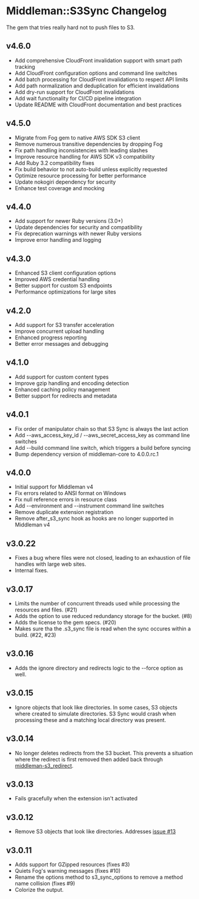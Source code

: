 # Middleman::S3Sync Changelog

The gem that tries really hard not to push files to S3.

## v4.6.0

* Add comprehensive CloudFront invalidation support with smart path tracking
* Add CloudFront configuration options and command line switches
* Add batch processing for CloudFront invalidations to respect API limits
* Add path normalization and deduplication for efficient invalidations
* Add dry-run support for CloudFront invalidations
* Add wait functionality for CI/CD pipeline integration
* Update README with CloudFront documentation and best practices

## v4.5.0

* Migrate from Fog gem to native AWS SDK S3 client
* Remove numerous transitive dependencies by dropping Fog
* Fix path handling inconsistencies with leading slashes
* Improve resource handling for AWS SDK v3 compatibility
* Add Ruby 3.2 compatibility fixes
* Fix build behavior to not auto-build unless explicitly requested
* Optimize resource processing for better performance
* Update nokogiri dependency for security
* Enhance test coverage and mocking

## v4.4.0

* Add support for newer Ruby versions (3.0+)
* Update dependencies for security and compatibility
* Fix deprecation warnings with newer Ruby versions
* Improve error handling and logging

## v4.3.0

* Enhanced S3 client configuration options
* Improved AWS credential handling
* Better support for custom S3 endpoints
* Performance optimizations for large sites

## v4.2.0

* Add support for S3 transfer acceleration
* Improve concurrent upload handling
* Enhanced progress reporting
* Better error messages and debugging

## v4.1.0

* Add support for custom content types
* Improve gzip handling and encoding detection
* Enhanced caching policy management
* Better support for redirects and metadata

## v4.0.1

* Fix order of manipulator chain so that S3 Sync is always the last action
* Add --aws_access_key_id / --aws_secret_access_key as command line switches
* Add --build command line switch, which triggers a build before syncing
* Bump dependency version of middleman-core to 4.0.0.rc.1

## v4.0.0

* Initial support for Middleman v4
* Fix errors related to ANSI format on Windows
* Fix null reference errors in resource class
* Add --environment and --instrument command line switches
* Remove duplicate extension registration
* Remove after_s3_sync hook as hooks are no longer supported in Middleman v4

## v3.0.22

* Fixes a bug where files were not closed, leading to an exhaustion of 
  file handles with large web sites.
* Internal fixes.

## v3.0.17

* Limits the number of concurrent threads used while processing the
  resources and files. (#21)
* Adds the option to use reduced redundancy storage for the bucket. (#8)
* Adds the license to the gem specs. (#20)
* Makes sure tha the .s3_sync file is read when the sync occures within
  a build. (#22, #23)

## v3.0.16

* Adds the ignore directory and redirects logic to the --force option as
  well.

## v3.0.15

* Ignore objects that look like directories. In some cases, S3 objects
  where created to simulate directories. S3 Sync would crash when
  processing these and a matching local directory was present.

## v3.0.14

* No longer deletes redirects from the S3 bucket. This prevents a
  situation where the redirect is first removed then added back through
  [middleman-s3_redirect](https://github.com/fredjean/middleman-s3_redirect).

## v3.0.13

* Fails gracefully when the extension isn't activated

## v3.0.12

* Remove S3 objects that look like directories. Addresses [issue
#13](https://github.com/fredjean/middleman-s3_sync/issues/13)

## v3.0.11

* Adds support for GZipped resources (fixes #3)
* Quiets Fog's warning messages (fixes #10)
* Rename the options method to s3_sync_options to remove a method name collision (fixes #9)
* Colorize the output.


